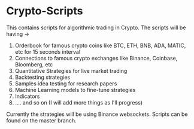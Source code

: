 # Crypto-Scripts

This contains scripts for algorithmic trading in Crypto.
The scripts will be having ->
1) Orderbook for famous crypto coins like BTC, ETH, BNB, ADA, MATIC, etc for 15 seconds interval
2) Connections to famous crypto exchanges like Binance, Coinbase, Bloomberg, etc
3) Quantitative Strategies for live market trading
4) Backtesting strategies
5) Samples idea testing for research papers
6) Machine Learning models to fine-tune strategies
7) Indicators 
8) .... and so on (I will add more things as I'll progress)


Currently the strategies will be using Binance websockets.
Scripts can be found on the master branch.
